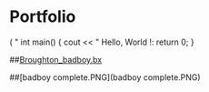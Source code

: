 # Portfolio
( " int main()
{
 cout  << " Hello, World !:
 return 0;
 }

##[Broughton_badboy.bx](Broughton_badboy.bx)

##[badboy complete.PNG](badboy complete.PNG)
